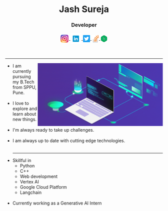 <!--- 👋 Hi, I’m @JashSureja
- 👀 I’m interested in problem solving and building websites, apps, etc. 
- 🌱 I’m currently pursuing Computer Engineering.
- 💞️ I’m looking to collaborate on different projects based on AI, security, android.
- 📫 How to reach me sureja.jash@gmail.com

Luteolin/Luteolin is a ✨ special ✨ repository because its `README.md` (this file) appears on your GitHub profile.
You can click the Preview link to take a look at your changes.
--->

<h1 align="center">Jash Sureja</h1>
<h3 align="center">Developer</h3>
<p align="center">
<a href="https://www.instagram.com/jash_sureja/">
  <img align="center" alt="Instagram" width="28px" src="https://github.com/JashSureja/JashSureja/blob/main/instagram.png" />
</a>
<a href="https://www.linkedin.com/in/jashsureja/">
  <img align="center" alt="Linkedin" width="36px" margin="50%" src="https://github.com/JashSureja/JashSureja/blob/main/linkedin.png" />
</a>
<a href="https://www.twitter.com/jashsureja/">
  <img align="center" alt="Twitter" width="24px" src="https://github.com/JashSureja/JashSureja/blob/main/twitter.png" />
</a>
<a href="https://stackoverflow.com/users/17894131/jash-sureja">
  <img align="center" alt="Stackoverflow" width="24px" src="https://github.com/JashSureja/JashSureja/blob/main/stackoverflow.png" />
</a>
<a href="https://www.hackerrank.com/2980jash">
  <img align="center" alt="Hackerrank" width="24px" src="https://github.com/JashSureja/JashSureja/blob/main/hackerrank.png" />
</a>

 </p>
 <br/>
<hr/>
<img align='right' src='https://github.com/JashSureja/JashSureja/blob/main/computer_animation(1).gif' height='200px' width='400px' margin-bottom="20px">
<ul>
<li>I am currently pursuing my B.Tech from SPPU, Pune.</li><br/>
<li>I love to explore and learn about new things.</li><br/>
<li>I'm always ready to take up challenges.</li><br/>
<li>I am always up to date with cutting edge technologies.</li><br/>
<hr/>
</ul>

<ul>
<li>Skillful in

  <ul>
    <li>Python</li>
    <li>C++</li>
    <li>Web development</li>
    <li>Vertex AI</li>
    <li>Google Cloud Platform</li>
    <li>Langchain</li>
  </ul>
</li>
<br/>
<li>Currently working as a Generative AI Intern</li>
</ul>

<!---[![trophy](https://github-profile-trophy.vercel.app/?username=JashSureja&theme=onedark)](https://github.com/ryo-ma/github-profile-trophy)--->
